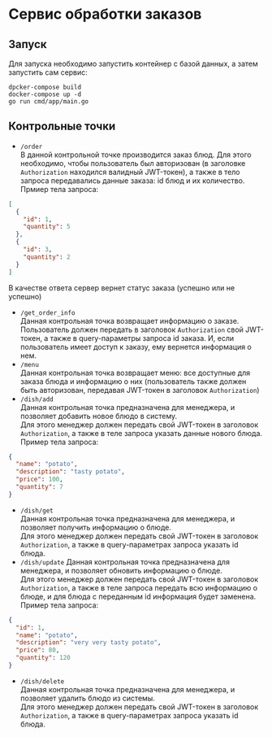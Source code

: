 # Сервис обработки заказов

## Запуск
Для запуска необходимо запустить контейнер с базой данных, а затем запустить сам сервис:
```
dpcker-compose build
docker-compose up -d
go run cmd/app/main.go
```

## Контрольные точки
- `/order`  
В данной контрольной точке производится заказ блюд. Для этого необходимо, чтобы пользователь был
авторизован (в заголовке `Authorization` находился валидный JWT-токен), а также в тело запроса
передавались данные заказа: id блюд и их количество.  
Прмиер тела запроса:
```json
[
  {
    "id": 1,
    "quantity": 5
  },
  {
    "id": 3,
    "quantity": 2
  }
]
```
В качестве ответа сервер вернет статус заказа (успешно или не успешно)
- `/get_order_info`  
Данная контрольная точка возвращает информацию о заказе. Пользователь должен передать в
заголовок `Authorization` свой JWT-токен, а также в query-параметры запроса id заказа. И, если
пользователь имеет доступ к заказу, ему вернется информация о нем.
- `/menu`  
Данная контрольная точка возвращает меню: все доступные для заказа блюда и информацию о них
  (пользователь также должен быть авторизован, передавая JWT-токен в заголовок `Authorization`)
- `/dish/add`  
Данная контрольная точка предназначена для менеджера, и позволяет добавить новое блюдо в систему.  
Для этого менеджер должен передать свой JWT-токен в заголовок `Authorization`, а также в теле запроса
указать данные нового блюда.  
Пример тела запроса:
```json
{
  "name": "potato",
  "description": "tasty potato",
  "price": 100,
  "quantity": 7
}
```
- `/dish/get`  
  Данная контрольная точка предназначена для менеджера, и позволяет получить информацию о блюде.  
  Для этого менеджер должен передать свой JWT-токен в заголовок `Authorization`, а также в 
  query-параметрах запроса указать id блюда.
- `/dish/update`
  Данная контрольная точка предназначена для менеджера, и позволяет обновить информацию о блюде.  
  Для этого менеджер должен передать свой JWT-токен в заголовок `Authorization`, а также в теле запроса
  передать всю информацию о блюде, и для блюда с переданным id информация будет заменена.  
  Пример тела запроса:
```json
{
  "id": 1,
  "name": "potato",
  "description": "very very tasty potato",
  "price": 80,
  "quantity": 120
}
```
- `/dish/delete`  
Данная контрольная точка предназначена для менеджера, и позволяет удалить блюдо из системы.  
Для этого менеджер должен передать свой JWT-токен в заголовок `Authorization`, а также в
query-параметрах запроса указать id блюда.